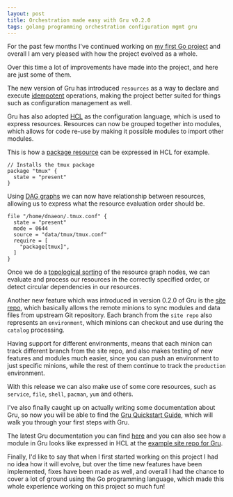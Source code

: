 ```yaml
---
layout: post
title: Orchestration made easy with Gru v0.2.0
tags: golang programming orchestration configuration mgmt gru
---
```

For the past few months I've continued working on
[my first Go project](https://github.com/dnaeon/gru) and overall
I am very pleased with how the project evolved as a whole.

Over this time a lot of improvements have made into the project, and
here are just some of them.

The new version of Gru has introduced `resources` as a way to declare
and execute [idempotent](https://en.wikipedia.org/wiki/Idempotence)
operations, making the project better suited for things such as
configuration management as well.

Gru has also adopted [HCL](https://github.com/hashicorp/hcl) as the
configuration language, which is used to express resources.
Resources can now be grouped together into modules, which allows for
code re-use by making it possible modules to import other modules.

This is how a
[package resource](https://github.com/dnaeon/gru/blob/master/docs/resources/package.md)
can be expressed in HCL for example.

```hcl
// Installs the tmux package
package "tmux" {
  state = "present"
}
```

Using [DAG graphs](https://en.wikipedia.org/wiki/Directed_acyclic_graph)
we can now have relationship between resources, allowing us to
express what the resource evaluation order should be.

```hcl
file "/home/dnaeon/.tmux.conf" {
  state = "present"
  mode = 0644
  source = "data/tmux/tmux.conf"
  require = [
    "package[tmux]",
  ]
}
```

Once we do a
[topological sorting](https://en.wikipedia.org/wiki/Topological_sorting) of the
resource graph nodes, we can evaluate and process our resources in the
correctly specified order, or detect circular dependencies in our
resources.

Another new feature which was introduced in version 0.2.0 of Gru is the
[site repo](https://github.com/dnaeon/gru/blob/master/docs/quickstart.md#setting-up-the-site-repo),
which basically allows the remote minions to sync modules and data
files from upstream Git repository. Each branch from the `site repo`
also represents an `environment`, which minions can checkout and use
during the `catalog` processing.

Having support for different environments, means that each minion
can track different branch from the site repo, and also makes
testing of new features and modules much easier, since you can push an
environment to just specific minions, while the rest of them
continue to track the `production` environment.

With this release we can also make use of some core resources, such as
`service`, `file`, `shell`, `pacman`, `yum` and others.

I've also finally caught up on actually writing some documentation
about Gru, so now you will be able to find the
[Gru Quickstart Guide](https://github.com/dnaeon/gru/blob/master/docs/quickstart.md),
which will walk you through your first steps with Gru.

The latest Gru documentation you can find
[here](https://github.com/dnaeon/gru/tree/master/docs) and
you can also see how a module in Gru looks like expressed in HCL at the
[example site repo for Gru](https://github.com/dnaeon/gru/tree/master/site).

Finally, I'd like to say that when I first started working on this
project I had no idea how it will evolve, but over the time new
features have been implemented, fixes have been made as well, and
overall I had the chance to cover a lot of ground using the
Go programming language, which made this whole experience working on
this project so much fun!
